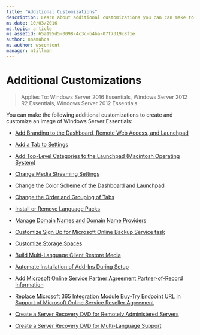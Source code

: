 ```yaml
---
title: "Additional Customizations"
description: Learn about additional customizations you can can make to your image of Windows Server Essentials.
ms.date: 10/03/2016
ms.topic: article
ms.assetid: 65a195d5-0098-4c3c-b4ba-07f7319c8f1e
author: nnamuhcs
ms.author: wscontent
manager: mtillman
---
```


# Additional Customizations

>Applies To: Windows Server 2016 Essentials, Windows Server 2012 R2 Essentials, Windows Server 2012 Essentials

You can make the following additional customizations to create and customize an image of  Windows Server Essentials:

-   [Add Branding to the Dashboard, Remote Web Access, and Launchpad](../install/Add-Branding-to-the-Dashboard--Remote-Web-Access--and-Launchpad.md)

-   [Add a Tab to Settings](../install/Add-a-Tab-to-Settings.md)

-   [Add Top-Level Categories to the Launchpad (Macintosh Operating System)](../install/Add-Top-Level-Categories-to-the-Launchpad--Macintosh-Operating-System-.md)

-   [Change Media Streaming Settings](../install/Change-Media-Streaming-Settings.md)

-   [Change the Color Scheme of the Dashboard and Launchpad](../install/Change-the-Color-Scheme-of-the-Dashboard-and-Launchpad.md)

-   [Change the Order and Grouping of Tabs](../install/Change-the-Order-and-Grouping-of-Tabs.md)

-   [Install or Remove Language Packs](../install/Install-or-Remove-Language-Packs.md)

-   [Manage Domain Names and Domain Name Providers](../install/Manage-Domain-Names-and-Domain-Name-Providers.md)

-   [Customize Sign Up for Microsoft Online Backup Service task](../install/Customize-Sign-Up-for-Microsoft-Online-Backup-Service-task.md)

-   [Customize Storage Spaces](../install/Customize-Storage-Spaces.md)

-   [Build Multi-Language Client Restore Media](../install/Build-Multi-Language-Client-Restore-Media.md)

-   [Automate Installation of Add-Ins During Setup](../install/Automate-Installation-of-Add-Ins-During-Setup.md)

-   [Add Microsoft Online Service Partner Agreement Partner-of-Record Information](../install/Add-Microsoft-Online-Service-Partner-Agreement-Partner-of-Record-Information.md)

-   [Replace Microsoft 365 Integration Module Buy-Try Endpoint URL in Support of Microsoft Online Service Reseller Agreement](../install/Replace-O365-Integration-Module-Buy-Try-Endpoint-URL-in-Support-of-Microsoft-Online-Service-Reseller-Agreement.md)

-   [Create a Server Recovery DVD for Remotely Administered Servers](../install/Create-a-Server-Recovery-DVD-for-Remotely-Administered-Servers.md)

-   [Create a Server Recovery DVD for Multi-Language Support](../install/Create-a-Server-Recovery-DVD-for-Multi-Language-Support.md)
